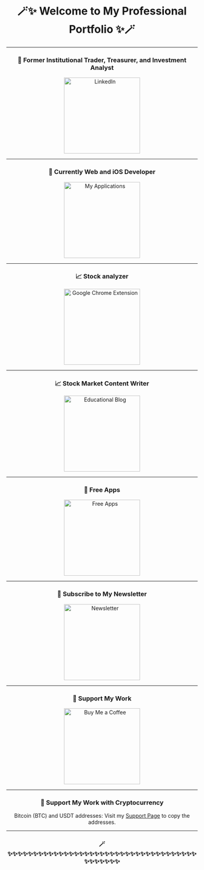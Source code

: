 <h1 align="center">🪄✨ Welcome to My Professional Portfolio ✨🪄</h1>

<p align="center"></p>

---

<h3 align="center">🎩 Former Institutional Trader, Treasurer, and Investment Analyst</h3>

<p align="center">
  <a href="https://www.linkedin.com/in/sanzhikobzhan/">
    <img src="https://img.shields.io/badge/LinkedIn-0A66C2?style=for-the-badge&logo=linkedin&logoColor=white&link=https://www.linkedin.com/in/sanzhikobzhan/" alt="LinkedIn" width="200">
  </a>
</p>

---

<h3 align="center">🚀 Currently Web and iOS Developer</h3>

<p align="center">
  <a href="https://diversset.com/stockMarketiOSApps">
    <img src="https://img.shields.io/badge/My%20Applications-1877F2?style=for-the-badge&logo=apple&logoColor=white&link=https://diversset.com/stockMarketiOSApps" alt="My Applications" width="200">
  </a>
</p>

---

<h3 align="center">📈 Stock analyzer</h3>
<p align="center">
  <a href="https://chromewebstore.google.com/detail/stock-analyzer/ljgfdfgcjjeefblpnhjjmapccgpfnihk">
    <img src="https://img.shields.io/badge/Google%20Chrome%20Extension-4285F4?style=for-the-badge&logo=google-chrome&logoColor=white&link=https://chromewebstore.google.com/detail/stock-analyzer/ljgfdfgcjjeefblpnhjjmapccgpfnihk" alt="Google Chrome Extension" width="200">
  </a>
</p>

---

<h3 align="center">📈 Stock Market Content Writer</h3>

<p align="center">
  <a href="https://diversset.com/stockMarketBlog">
    <img src="https://img.shields.io/badge/Educational%20Blog-4285F4?style=for-the-badge&logo=blogger&logoColor=white&link=https://diversset.com/stockMarketBlog" alt="Educational Blog" width="200">
  </a>
</p>

---

<h3 align="center">📱 Free Apps</h3>

<p align="center">
  <a href="https://github.com/SanjiS86?tab=repositories">
    <img src="https://img.shields.io/badge/Free%20Apps-000000?style=for-the-badge&logo=github&logoColor=white&link=https://github.com/SanjiS86?tab=repositories" alt="Free Apps" width="200">
  </a>
</p>

---

<h3 align="center">💌 Subscribe to My Newsletter</h3>

<p align="center">
  <a href="https://www.linkedin.com/build-relation/newsletter-follow?entityUrn=7202642515169021952">
    <img src="https://img.shields.io/badge/Newsletter-0A66C2?style=for-the-badge&logo=linkedin&logoColor=white&link=https://www.linkedin.com/build-relation/newsletter-follow?entityUrn=7202642515169021952" alt="Newsletter" width="200">
  </a>
</p>

---

<h3 align="center">💖 Support My Work</h3>

<p align="center">
  <a href="https://www.buymeacoffee.com/sanzhikobzf">
    <img src="https://img.shields.io/badge/Buy%20Me%20a%20Coffee-FFDD00?style=for-the-badge&logo=buy-me-a-coffee&logoColor=black" alt="Buy Me a Coffee" width="200">
  </a>
</p>

---

<h3 align="center">💖 Support My Work with Cryptocurrency</h3>

<p align="center">
  Bitcoin (BTC) and USDT addresses: Visit my <a href="https://sanjis86.github.io/SanjiS86/support.html">Support Page</a> to copy the addresses.
</p>

---

<h3 align="center">🪄✨✨✨✨✨✨✨✨✨✨✨✨✨✨✨✨✨✨✨✨✨✨✨✨✨✨✨✨✨✨✨✨✨✨✨✨✨✨✨✨✨✨✨✨</h3>


